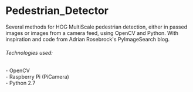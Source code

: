 # Pedestrian_Detector

Several methods for HOG MultiScale pedestrian detection, either in passed images or images from a camera feed, using OpenCV and Python. With inspiration and code from Adrian Rosebrock's PyImageSearch blog.

<h6>Technologies used:</h6>
- OpenCV <br>
- Raspberry Pi (PiCamera) <br>
- Python 2.7
